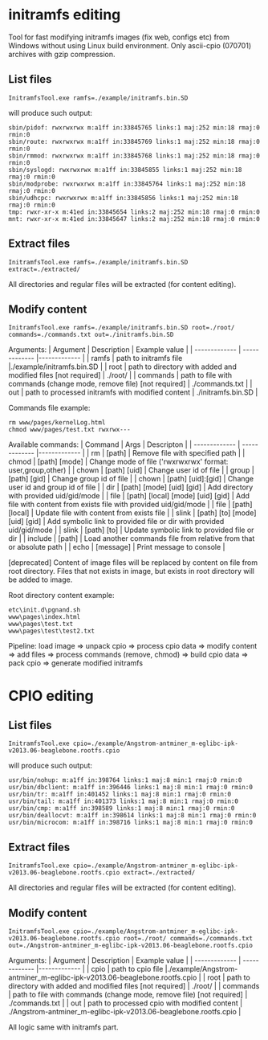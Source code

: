 # initramfs editing
Tool for fast modifying initramfs images (fix web, configs etc) from Windows without using Linux build environment.
Only ascii-cpio (070701) archives with gzip compression.

## List files
```
InitramfsTool.exe ramfs=./example/initramfs.bin.SD
```
will produce such output:
```
sbin/pidof: rwxrwxrwx m:a1ff in:33845765 links:1 maj:252 min:18 rmaj:0 rmin:0
sbin/route: rwxrwxrwx m:a1ff in:33845769 links:1 maj:252 min:18 rmaj:0 rmin:0
sbin/rmmod: rwxrwxrwx m:a1ff in:33845768 links:1 maj:252 min:18 rmaj:0 rmin:0
sbin/syslogd: rwxrwxrwx m:a1ff in:33845855 links:1 maj:252 min:18 rmaj:0 rmin:0
sbin/modprobe: rwxrwxrwx m:a1ff in:33845764 links:1 maj:252 min:18 rmaj:0 rmin:0
sbin/udhcpc: rwxrwxrwx m:a1ff in:33845856 links:1 maj:252 min:18 rmaj:0 rmin:0
tmp: rwxr-xr-x m:41ed in:33845654 links:2 maj:252 min:18 rmaj:0 rmin:0
mnt: rwxr-xr-x m:41ed in:33845647 links:2 maj:252 min:18 rmaj:0 rmin:0
```
## Extract files
```
InitramfsTool.exe ramfs=./example/initramfs.bin.SD extract=./extracted/
```
All directories and regular files will be extracted (for content editing).

## Modify content
```
InitramfsTool.exe ramfs=./example/initramfs.bin.SD root=./root/ commands=./commands.txt out=./initramfs.bin.SD
```
Arguments: 
| Argument | Description | Example value |
| ------------- | ------------- |------------- |
| ramfs  | path to initramfs file  |./example/initramfs.bin.SD |
| root  | path to directory with added and modified files [not required] | ./root/ |
| commands | path to file with commands (change mode, remove file) [not required] | ./commands.txt |
| out | path to processed initramfs with modified content | ./initramfs.bin.SD |

Commands file example:
```
rm www/pages/kernelLog.html
chmod www/pages/test.txt rwxrwx---
```
Available commands:
| Command | Args | Descripton |
| ------------- | ------------- |------------- |
| rm | [path] | Remove file with specified path |
| chmod | [path] [mode] | Change mode of file ('rwxrwxrwx' format: user,group,other) |
| chown | [path] [uid] | Change user id of file |
| group | [path] [gid] | Change group id of file |
| chown | [path] [uid]:[gid] | Change user id and group id of file |
| dir | [path] [mode] [uid] [gid] | Add directory with provided uid/gid/mode |
| file | [path] [local] [mode] [uid] [gid] | Add file with content from exists file with provided uid/gid/mode |
| file | [path] [local] | Update file with content from exists file |
| slink | [path] [to] [mode] [uid] [gid] | Add symbolic link to provided file or dir with provided uid/gid/mode |
| slink | [path] [to] | Update symbolic link to provided file or dir |
| include | [path] | Load another commands file from relative from that or absolute path |
| echo | [message] | Print message to console |

[deprecated]
Content of image files will be replaced by content on file from root directory. Files that not exists in image, but exists in root directory will be added to image.

Root directory content example:
```
etc\init.d\pgnand.sh
www\pages\index.html
www\pages\test.txt
www\pages\test\test2.txt
```

Pipeline: load image => unpack cpio => process cpio data => modify content => add files => process commands (remove, chmod) => build cpio data => pack cpio => generate modified initramfs

# CPIO editing
## List files
```
InitramfsTool.exe cpio=./example/Angstrom-antminer_m-eglibc-ipk-v2013.06-beaglebone.rootfs.cpio
```
will produce such output:
```
usr/bin/nohup: m:a1ff in:398764 links:1 maj:8 min:1 rmaj:0 rmin:0
usr/bin/dbclient: m:a1ff in:396446 links:1 maj:8 min:1 rmaj:0 rmin:0
usr/bin/tr: m:a1ff in:401452 links:1 maj:8 min:1 rmaj:0 rmin:0
usr/bin/tail: m:a1ff in:401373 links:1 maj:8 min:1 rmaj:0 rmin:0
usr/bin/cmp: m:a1ff in:398589 links:1 maj:8 min:1 rmaj:0 rmin:0
usr/bin/deallocvt: m:a1ff in:398614 links:1 maj:8 min:1 rmaj:0 rmin:0
usr/bin/microcom: m:a1ff in:398716 links:1 maj:8 min:1 rmaj:0 rmin:0
```

## Extract files
```
InitramfsTool.exe cpio=./example/Angstrom-antminer_m-eglibc-ipk-v2013.06-beaglebone.rootfs.cpio extract=./extracted/
```
All directories and regular files will be extracted (for content editing).

## Modify content
```
InitramfsTool.exe cpio=./example/Angstrom-antminer_m-eglibc-ipk-v2013.06-beaglebone.rootfs.cpio root=./root/ commands=./commands.txt out=./Angstrom-antminer_m-eglibc-ipk-v2013.06-beaglebone.rootfs.cpio
```
Arguments: 
| Argument | Description | Example value |
| ------------- | ------------- |------------- |
| cpio  | path to cpio file  |./example/Angstrom-antminer_m-eglibc-ipk-v2013.06-beaglebone.rootfs.cpio |
| root  | path to directory with added and modified files [not required] | ./root/ |
| commands | path to file with commands (change mode, remove file) [not required] | ./commands.txt |
| out | path to processed cpio with modified content | ./Angstrom-antminer_m-eglibc-ipk-v2013.06-beaglebone.rootfs.cpio |

All logic same with initramfs part.